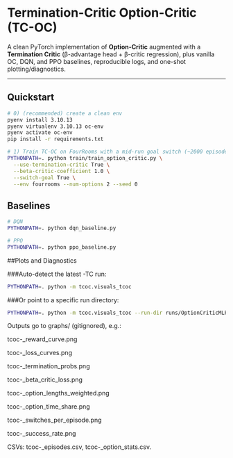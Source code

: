 # Termination-Critic Option-Critic (TC-OC)

A clean PyTorch implementation of **Option-Critic** augmented with a **Termination Critic** (β-advantage head + β-critic regression), plus vanilla OC, DQN, and PPO baselines, reproducible logs, and one-shot plotting/diagnostics.

---

## Quickstart

```bash
# 0) (recommended) create a clean env
pyenv install 3.10.13
pyenv virtualenv 3.10.13 oc-env
pyenv activate oc-env
pip install -r requirements.txt

# 1) Train TC-OC on FourRooms with a mid-run goal switch (~2000 episodes total)
PYTHONPATH=. python train/train_option_critic.py \
  --use-termination-critic True \
  --beta-critic-coefficient 1.0 \
  --switch-goal True \
  --env fourrooms --num-options 2 --seed 0
```

## Baselines

```bash
# DQN
PYTHONPATH=. python dqn_baseline.py

# PPO
PYTHONPATH=. python ppo_baseline.py
```

##Plots and Diagnostics

###Auto-detect the latest -TC run:

```bash
PYTHONPATH=. python -m tcoc.visuals_tcoc
```

###Or point to a specific run directory:

```bash
PYTHONPATH=. python -m tcoc.visuals_tcoc --run-dir runs/OptionCriticMLP-fourrooms-default-TC
```

Outputs go to graphs/ (gitignored), e.g.:

  tcoc-<run>_reward_curve.png
  
  tcoc-<run>_loss_curves.png
  
  tcoc-<run>_termination_probs.png
  
  tcoc-<run>_beta_critic_loss.png
  
  tcoc-<run>_option_lengths_weighted.png
  
  tcoc-<run>_option_time_share.png
  
  tcoc-<run>_switches_per_episode.png
  
  tcoc-<run>_success_rate.png

CSVs: tcoc-<run>_episodes.csv, tcoc-<run>_option_stats.csv.



